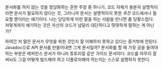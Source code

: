 문서화를 하지 않는 것을 정당화하는 흔한 주장 중 하나가, 코드 자체가 충분히 설명적이라면 문서가 필요하지 않다는 것, 그러니까 문서는 설명적이지 못한 *후진* 코드에서나 필요할 뿐이라는 얘기이다. 나는 당당하게 이런 말을 하는 사람을 만나면 좀 당황스럽다. 저렇게까지 얘기하는 것은 자신의 코드가 남달리 대단하다고 떳떳하게 말하는 게 아닌가?

하여간 저 말은 문서가 무엇을 위한 것인지 잘 이해하지 못하고 있다는 증거밖에 안된다. Javadoc으로 API 문서를 만들어내면 그게 문서일까? 문서화를 할 때 가장 공을 들여야 하는 부분은 레퍼런스 문서가 아니라 튜토리얼 같은 가이드 문서이다. 코드를 아무리 잘 써놔도 그걸 어떻게 빌드해야 하고 디플로이해야 하는지는 스스로 설명하지 못한다.
